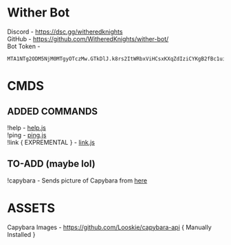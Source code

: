 # Wither Bot

Discord      - https://dsc.gg/witheredknights
<br>
GitHub       - https://github.com/WitheredKnights/wither-bot/
<br>
Bot Token    - 
```
MTA1NTg2ODM5NjM0MTgyOTczMw.GTkDlJ.k8rs2ItWRbxViHCsxKXqZdIziCYKgB2fBc1uiE
```

# CMDS
## ADDED COMMANDS
!help - [help.js](https://github.com/WitheredKnights/wither-bot/blob/main/src/commands/help.js)
<br>
!ping - [ping.js](https://github.com/WitheredKnights/wither-bot/blob/main/src/commands/ping.js)
<br>
!link { EXPREMENTAL } - [link.js](https://github.com/WitheredKnights/wither-bot/blob/main/src/commands/link.js)
## TO-ADD (maybe lol)
!capybara - Sends picture of Capybara from [here](https://github.com/WitheredKnights/wither-bot/tree/main/resources/imgs)

# ASSETS
Capybara Images - https://github.com/Looskie/capybara-api { Manually Installed }
